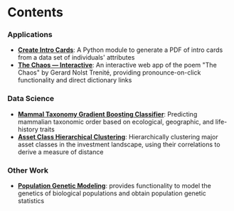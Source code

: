 # Contents

### Applications
- [**Create Intro Cards**](https://github.com/robertfmath/Create-Intro-Cards): A Python module to generate a PDF of intro cards from a data set of individuals' attributes
- [**The Chaos — Interactive**](https://github.com/robertfmath/The-Chaos-Interactive): An interactive web app of the poem "The Chaos" by Gerard Nolst Trenité, providing pronounce-on-click functionality and direct dictionary links

### Data Science
- [**Mammal Taxonomy Gradient Boosting Classifier**](https://github.com/robertfmath/Mammal-Taxonomy-Gradient-Boosting-Classifier): Predicting mammalian taxonomic order based on ecological, geographic, and life-history traits
- [**Asset Class Hierarchical Clustering**](https://github.com/robertfmath/Asset-Class-Hierarchical-Clustering): Hierarchically clustering major asset classes in the investment landscape, using their correlations to derive a measure of distance

### Other Work
- [**Population Genetic Modeling**](https://github.com/robertfmath/Population-Genetic-Modeling): provides functionality to model the genetics of biological populations and obtain population genetic statistics
